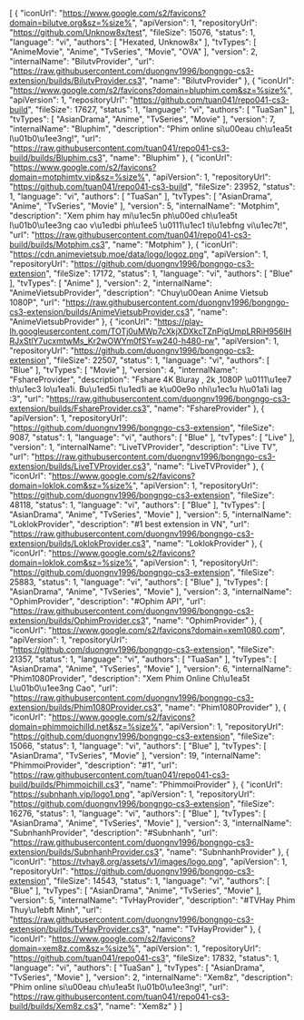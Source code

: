 [
    {
        "iconUrl": "https://www.google.com/s2/favicons?domain=bilutve.org&sz=%size%",
        "apiVersion": 1,
        "repositoryUrl": "https://github.com/Unknow8x/test",
        "fileSize": 15076,
        "status": 1,
        "language": "vi",
        "authors": [
            "Hexated, Unknow8x"
        ],
        "tvTypes": [
            "AnimeMovie",
            "Anime",
            "TvSeries",
            "Movie",
            "OVA"
        ],
        "version": 2,
        "internalName": "BilutvProvider",
        "url": "https://raw.githubusercontent.com/duongnv1996/bongngo-cs3-extension/builds/BilutvProvider.cs3",
        "name": "BilutvProvider"
    },
    {
        "iconUrl": "https://www.google.com/s2/favicons?domain=bluphim.com&sz=%size%",
        "apiVersion": 1,
        "repositoryUrl": "https://github.com/tuan041/repo041-cs3-build",
        "fileSize": 17627,
        "status": 1,
        "language": "vi",
        "authors": [
            "TuaSan"
        ],
        "tvTypes": [
            "AsianDrama",
            "Anime",
            "TvSeries",
            "Movie"
        ],
        "version": 7,
        "internalName": "Bluphim",
        "description": "Phim online si\u00eau ch\u1ea5t l\u01b0\u1ee3ng!",
        "url": "https://raw.githubusercontent.com/tuan041/repo041-cs3-build/builds/Bluphim.cs3",
        "name": "Bluphim"
    },
    {
        "iconUrl": "https://www.google.com/s2/favicons?domain=motphimtv.vip&sz=%size%",
        "apiVersion": 1,
        "repositoryUrl": "https://github.com/tuan041/repo041-cs3-build",
        "fileSize": 23952,
        "status": 1,
        "language": "vi",
        "authors": [
            "TuaSan"
        ],
        "tvTypes": [
            "AsianDrama",
            "Anime",
            "TvSeries",
            "Movie"
        ],
        "version": 5,
        "internalName": "Motphim",
        "description": "Xem phim hay mi\u1ec5n ph\u00ed ch\u1ea5t l\u01b0\u1ee3ng cao v\u1edbi ph\u1ee5 \u0111\u1ec1 ti\u1ebfng vi\u1ec7t!",
        "url": "https://raw.githubusercontent.com/tuan041/repo041-cs3-build/builds/Motphim.cs3",
        "name": "Motphim"
    },
    {
        "iconUrl": "https://cdn.animevietsub.moe/data/logo/logoz.png",
        "apiVersion": 1,
        "repositoryUrl": "https://github.com/duongnv1996/bongngo-cs3-extension",
        "fileSize": 17172,
        "status": 1,
        "language": "vi",
        "authors": [
            "Blue"
        ],
        "tvTypes": [
            "Anime"
        ],
        "version": 2,
        "internalName": "AnimeVietsubProvider",
        "description": "Chuy\u00ean Anime Vietsub 1080P",
        "url": "https://raw.githubusercontent.com/duongnv1996/bongngo-cs3-extension/builds/AnimeVietsubProvider.cs3",
        "name": "AnimeVietsubProvider"
    },
    {
        "iconUrl": "https://play-lh.googleusercontent.com/TOTj0uMWp7cXkjXDXkcTZnPigUmpLRRiH956lHRJxStlY7ucxmtwMs_Kr2wOWYm0fSY=w240-h480-rw",
        "apiVersion": 1,
        "repositoryUrl": "https://github.com/duongnv1996/bongngo-cs3-extension",
        "fileSize": 22507,
        "status": 1,
        "language": "vi",
        "authors": [
            "Blue"
        ],
        "tvTypes": [
            "Movie"
        ],
        "version": 4,
        "internalName": "FshareProvider",
        "description": "Fshare 4K Bluray , 2k ,1080P \u0111\u1ee7 th\u1ec3 lo\u1ea1i. Bu\u1ed5i t\u1ed1i ae k\u00e9o nhi\u1ec1u h\u01a1i lag :3",
        "url": "https://raw.githubusercontent.com/duongnv1996/bongngo-cs3-extension/builds/FshareProvider.cs3",
        "name": "FshareProvider"
    },
    {
        "apiVersion": 1,
        "repositoryUrl": "https://github.com/duongnv1996/bongngo-cs3-extension",
        "fileSize": 9087,
        "status": 1,
        "language": "vi",
        "authors": [
            "Blue"
        ],
        "tvTypes": [
            "Live"
        ],
        "version": 1,
        "internalName": "LiveTVProvider",
        "description": "Live TV",
        "url": "https://raw.githubusercontent.com/duongnv1996/bongngo-cs3-extension/builds/LiveTVProvider.cs3",
        "name": "LiveTVProvider"
    },
    {
        "iconUrl": "https://www.google.com/s2/favicons?domain=loklok.com&sz=%size%",
        "apiVersion": 1,
        "repositoryUrl": "https://github.com/duongnv1996/bongngo-cs3-extension",
        "fileSize": 48118,
        "status": 1,
        "language": "vi",
        "authors": [
            "Blue"
        ],
        "tvTypes": [
            "AsianDrama",
            "Anime",
            "TvSeries",
            "Movie"
        ],
        "version": 5,
        "internalName": "LoklokProvider",
        "description": "#1 best extension in VN",
        "url": "https://raw.githubusercontent.com/duongnv1996/bongngo-cs3-extension/builds/LoklokProvider.cs3",
        "name": "LoklokProvider"
    },
    {
        "iconUrl": "https://www.google.com/s2/favicons?domain=loklok.com&sz=%size%",
        "apiVersion": 1,
        "repositoryUrl": "https://github.com/duongnv1996/bongngo-cs3-extension",
        "fileSize": 25883,
        "status": 1,
        "language": "vi",
        "authors": [
            "Blue"
        ],
        "tvTypes": [
            "AsianDrama",
            "Anime",
            "TvSeries",
            "Movie"
        ],
        "version": 3,
        "internalName": "OphimProvider",
        "description": "#Ophim API",
        "url": "https://raw.githubusercontent.com/duongnv1996/bongngo-cs3-extension/builds/OphimProvider.cs3",
        "name": "OphimProvider"
    },
    {
        "iconUrl": "https://www.google.com/s2/favicons?domain=xem1080.com",
        "apiVersion": 1,
        "repositoryUrl": "https://github.com/duongnv1996/bongngo-cs3-extension",
        "fileSize": 21357,
        "status": 1,
        "language": "vi",
        "authors": [
            "TuaSan"
        ],
        "tvTypes": [
            "AsianDrama",
            "Anime",
            "TvSeries",
            "Movie"
        ],
        "version": 6,
        "internalName": "Phim1080Provider",
        "description": "Xem Phim Online Ch\u1ea5t L\u01b0\u1ee3ng Cao",
        "url": "https://raw.githubusercontent.com/duongnv1996/bongngo-cs3-extension/builds/Phim1080Provider.cs3",
        "name": "Phim1080Provider"
    },
    {
        "iconUrl": "https://www.google.com/s2/favicons?domain=phimmoichilld.net&sz=%size%",
        "apiVersion": 1,
        "repositoryUrl": "https://github.com/duongnv1996/bongngo-cs3-extension",
        "fileSize": 15066,
        "status": 1,
        "language": "vi",
        "authors": [
            "Blue"
        ],
        "tvTypes": [
            "AsianDrama",
            "TvSeries",
            "Movie"
        ],
        "version": 19,
        "internalName": "PhimmoiProvider",
        "description": "#1",
        "url": "https://raw.githubusercontent.com/tuan041/repo041-cs3-build/builds/Phimmoichill.cs3",
        "name": "PhimmoiProvider"
    },
    {
        "iconUrl": "https://subnhanh.vip/logo1.png",
        "apiVersion": 1,
        "repositoryUrl": "https://github.com/duongnv1996/bongngo-cs3-extension",
        "fileSize": 16276,
        "status": 1,
        "language": "vi",
        "authors": [
            "Blue"
        ],
        "tvTypes": [
            "AsianDrama",
            "Anime",
            "TvSeries",
            "Movie"
        ],
        "version": 3,
        "internalName": "SubnhanhProvider",
        "description": "#Subnhanh",
        "url": "https://raw.githubusercontent.com/duongnv1996/bongngo-cs3-extension/builds/SubnhanhProvider.cs3",
        "name": "SubnhanhProvider"
    },
    {
        "iconUrl": "https://tvhay8.org/assets/v1/images/logo.png",
        "apiVersion": 1,
        "repositoryUrl": "https://github.com/duongnv1996/bongngo-cs3-extension",
        "fileSize": 14543,
        "status": 1,
        "language": "vi",
        "authors": [
            "Blue"
        ],
        "tvTypes": [
            "AsianDrama",
            "Anime",
            "TvSeries",
            "Movie"
        ],
        "version": 5,
        "internalName": "TvHayProvider",
        "description": "#TVHay Phim Thuy\u1ebft Minh",
        "url": "https://raw.githubusercontent.com/duongnv1996/bongngo-cs3-extension/builds/TvHayProvider.cs3",
        "name": "TvHayProvider"
    },
    {
        "iconUrl": "https://www.google.com/s2/favicons?domain=xem8z.com&sz=%size%",
        "apiVersion": 1,
        "repositoryUrl": "https://github.com/tuan041/repo041-cs3",
        "fileSize": 17832,
        "status": 1,
        "language": "vi",
        "authors": [
            "TuaSan"
        ],
        "tvTypes": [
            "AsianDrama",
            "TvSeries",
            "Movie"
        ],
        "version": 2,
        "internalName": "Xem8z",
        "description": "Phim online si\u00eau ch\u1ea5t l\u01b0\u1ee3ng!",
        "url": "https://raw.githubusercontent.com/tuan041/repo041-cs3-build/builds/Xem8z.cs3",
        "name": "Xem8z"
    }
]
